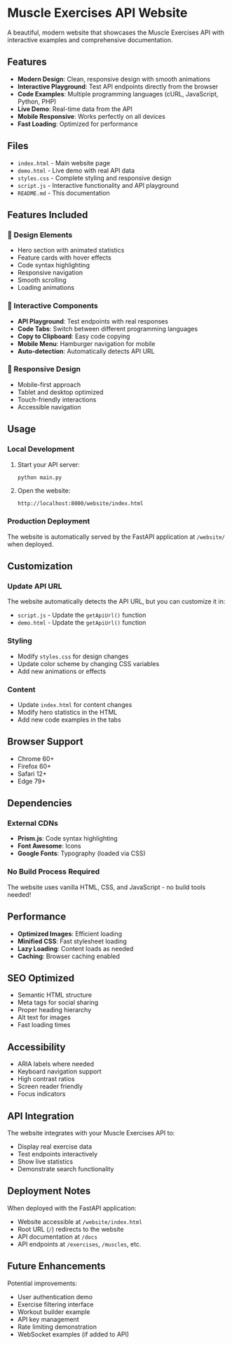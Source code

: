 # Muscle Exercises API Website

A beautiful, modern website that showcases the Muscle Exercises API with interactive examples and comprehensive documentation.

## Features

- **Modern Design**: Clean, responsive design with smooth animations
- **Interactive Playground**: Test API endpoints directly from the browser
- **Code Examples**: Multiple programming languages (cURL, JavaScript, Python, PHP)
- **Live Demo**: Real-time data from the API
- **Mobile Responsive**: Works perfectly on all devices
- **Fast Loading**: Optimized for performance

## Files

- `index.html` - Main website page
- `demo.html` - Live demo with real API data
- `styles.css` - Complete styling and responsive design
- `script.js` - Interactive functionality and API playground
- `README.md` - This documentation

## Features Included

### 🎨 Design Elements
- Hero section with animated statistics
- Feature cards with hover effects
- Code syntax highlighting
- Responsive navigation
- Smooth scrolling
- Loading animations

### 🔧 Interactive Components
- **API Playground**: Test endpoints with real responses
- **Code Tabs**: Switch between different programming languages
- **Copy to Clipboard**: Easy code copying
- **Mobile Menu**: Hamburger navigation for mobile
- **Auto-detection**: Automatically detects API URL

### 📱 Responsive Design
- Mobile-first approach
- Tablet and desktop optimized
- Touch-friendly interactions
- Accessible navigation

## Usage

### Local Development
1. Start your API server:
   ```bash
   python main.py
   ```

2. Open the website:
   ```
   http://localhost:8000/website/index.html
   ```

### Production Deployment
The website is automatically served by the FastAPI application at `/website/` when deployed.

## Customization

### Update API URL
The website automatically detects the API URL, but you can customize it in:
- `script.js` - Update the `getApiUrl()` function
- `demo.html` - Update the `getApiUrl()` function

### Styling
- Modify `styles.css` for design changes
- Update color scheme by changing CSS variables
- Add new animations or effects

### Content
- Update `index.html` for content changes
- Modify hero statistics in the HTML
- Add new code examples in the tabs

## Browser Support

- Chrome 60+
- Firefox 60+
- Safari 12+
- Edge 79+

## Dependencies

### External CDNs
- **Prism.js**: Code syntax highlighting
- **Font Awesome**: Icons
- **Google Fonts**: Typography (loaded via CSS)

### No Build Process Required
The website uses vanilla HTML, CSS, and JavaScript - no build tools needed!

## Performance

- **Optimized Images**: Efficient loading
- **Minified CSS**: Fast stylesheet loading
- **Lazy Loading**: Content loads as needed
- **Caching**: Browser caching enabled

## SEO Optimized

- Semantic HTML structure
- Meta tags for social sharing
- Proper heading hierarchy
- Alt text for images
- Fast loading times

## Accessibility

- ARIA labels where needed
- Keyboard navigation support
- High contrast ratios
- Screen reader friendly
- Focus indicators

## API Integration

The website integrates with your Muscle Exercises API to:
- Display real exercise data
- Test endpoints interactively
- Show live statistics
- Demonstrate search functionality

## Deployment Notes

When deployed with the FastAPI application:
- Website accessible at `/website/index.html`
- Root URL (`/`) redirects to the website
- API documentation at `/docs`
- API endpoints at `/exercises`, `/muscles`, etc.

## Future Enhancements

Potential improvements:
- User authentication demo
- Exercise filtering interface
- Workout builder example
- API key management
- Rate limiting demonstration
- WebSocket examples (if added to API)
